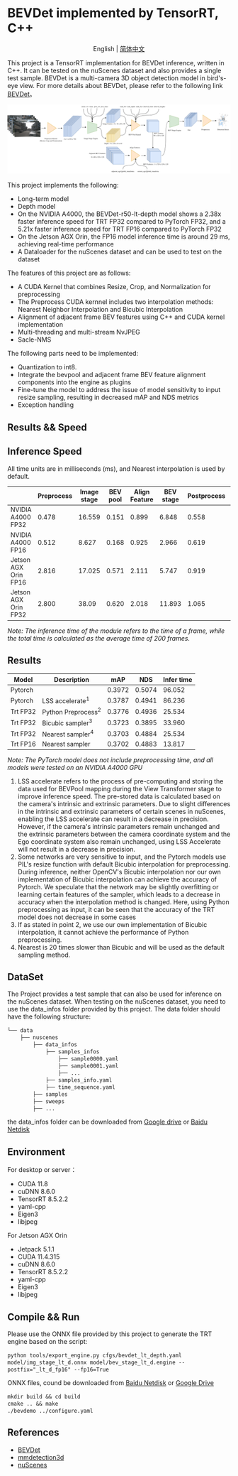 # BEVDet implemented by TensorRT, C++

<div align="center">

English | [简体中文](README_zh-CN.md)

</div>

This project is a TensorRT implementation for BEVDet inference, written in C++. It can be tested on the nuScenes dataset and also provides a single test sample. BEVDet is a multi-camera 3D object detection model in bird's-eye view. For more details about BEVDet, please refer to the following link [BEVDet](https://github.com/HuangJunJie2017/BEVDet)。

![图](BEVDet-TensorRT.png)


This project implements the following:
- Long-term model
- Depth model
- On the NVIDIA A4000, the BEVDet-r50-lt-depth model shows a 2.38x faster inference speed for TRT FP32 compared to PyTorch FP32, and a 5.21x faster inference speed for TRT FP16 compared to PyTorch FP32
- On the Jetson AGX Orin, the FP16 model inference time is around 29 ms, achieving real-time performance
- A Dataloader for the nuScenes dataset and can be used to test on the dataset

The features of this project are as follows:
- A CUDA Kernel that combines Resize, Crop, and Normalization for preprocessing
- The Preprocess CUDA kernnel includes two interpolation methods: Nearest Neighbor Interpolation and Bicubic Interpolation
- Alignment of adjacent frame BEV features using C++ and CUDA kernel implementation
- Multi-threading and multi-stream NvJPEG
- Sacle-NMS
  
The following parts need to be implemented:
- Quantization to int8.
- Integrate the bevpool and adjacent frame BEV feature alignment components into the engine as plugins
- Fine-tune the model to address the issue of model sensitivity to input resize sampling, resulting in decreased mAP and NDS metrics
- Exception handling

## Results && Speed
## Inference Speed
All time units are in milliseconds (ms), and Nearest interpolation is used by default.

||Preprocess|Image stage|BEV pool|Align Feature|BEV stage|Postprocess|mean Total | 
|---|---|---|---|---|---|---|---|
|NVIDIA A4000 FP32|0.478|16.559|0.151|0.899|6.848 |0.558|25.534|
|NVIDIA A4000 FP16|0.512|8.627 |0.168|0.925|2.966 |0.619|13.817|
|Jetson AGX Orin FP16|2.816|17.025|0.571|2.111|5.747 |0.919|29.189|
|Jetson AGX Orin FP32|2.800|38.09|0.620|2.018|11.893|1.065|55.104|

*Note: The inference time of the module refers to the time of a frame, while the total time is calculated as the average time of 200 frames.*

## Results
|Model   |Description       |mAP   |NDS    |Infer time|
|---     |---               |---   |---    |---       |
|Pytorch |                  |0.3972|0.5074|96.052|
|Pytorch |LSS accelerate<sup>1</sup>   |0.3787|0.4941|86.236|
|Trt FP32|Python Preprocess<sup>2</sup>|0.3776|0.4936|25.534|
|Trt FP32|Bicubic sampler<sup>3</sup>  |0.3723|0.3895|33.960|
|Trt FP32|Nearest sampler<sup>4</sup>  |0.3703|0.4884|25.534|
|Trt FP16|Nearest sampler   |0.3702|0.4883|13.817|

*Note: The PyTorch model does not include preprocessing time, and all models were tested on an NVIDIA A4000 GPU*
1. LSS accelerate refers to the process of pre-computing and storing the data used for BEVPool mapping during the View Transformer stage to improve inference speed. The pre-stored data is calculated based on the camera's intrinsic and extrinsic parameters. Due to slight differences in the intrinsic and extrinsic parameters of certain scenes in nuScenes, enabling the LSS accelerate can result in a decrease in precision. However, if the camera's intrinsic parameters remain unchanged and the extrinsic parameters between the camera coordinate system and the Ego coordinate system also remain unchanged, using LSS Accelerate will not result in a decrease in precision.
2. Some networks are very sensitive to input, and the Pytorch models use PIL's resize function with default Bicubic interpolation for preprocessing. During inference, neither OpenCV's Bicubic interpolation nor our own implementation of Bicubic interpolation can achieve the accuracy of Pytorch. We speculate that the network may be slightly overfitting or learning certain features of the sampler, which leads to a decrease in accuracy when the interpolation method is changed. Here, using Python preprocessing as input, it can be seen that the accuracy of the TRT model does not decrease in some cases
3. If as stated in point 2, we use our own implementation of Bicubic interpolation, it cannot achieve the performance of Python preprocessing.
4. Nearest is 20 times slower than Bicubic and will be used as the default sampling method.

## DataSet
The Project provides a test sample that can also be used for inference on the nuScenes dataset. When testing on the nuScenes dataset, you need to use the data_infos folder provided by this project. The data folder should have the following structure:

    └── data
        ├── nuscenes
            ├── data_infos
                ├── samples_infos
                    ├── sample0000.yaml
                    ├── sample0001.yaml
                    ├── ...
                ├── samples_info.yaml
                ├── time_sequence.yaml
            ├── samples
            ├── sweeps
            ├── ...
the data_infos folder can be downloaded from [Google drive](https://drive.google.com/file/d/1RkjzvDJH4ZapYpeGZerQ6YZyervgE1UK/view?usp=drive_link) or [Baidu Netdisk](https://pan.baidu.com/s/1TyPoP6OPbkvD9xDRE36qxw?pwd=pa1v)

## Environment
For desktop or server：

- CUDA 11.8
- cuDNN 8.6.0
- TensorRT 8.5.2.2
- yaml-cpp
- Eigen3
- libjpeg

For Jetson AGX Orin

- Jetpack 5.1.1
- CUDA 11.4.315
- cuDNN 8.6.0
- TensorRT 8.5.2.2
- yaml-cpp
- Eigen3
- libjpeg

  
## Compile && Run
Please use the ONNX file provided by this project to generate the TRT engine based on the script:
```shell
python tools/export_engine.py cfgs/bevdet_lt_depth.yaml model/img_stage_lt_d.onnx model/bev_stage_lt_d.engine --postfix="_lt_d_fp16" --fp16=True
```
ONNX files, cound be downloaded from [Baidu Netdisk](https://pan.baidu.com/s/1zkfNdFNilkq4FikMCet5PQ?pwd=bp3z) or [Google Drive](https://drive.google.com/drive/folders/1jSGT0PhKOmW3fibp6fvlJ7EY6mIBVv6i?usp=drive_link)

```shell
mkdir build && cd build
cmake .. && make
./bevdemo ../configure.yaml
```


## References
- [BEVDet](https://github.com/HuangJunJie2017/BEVDet)
- [mmdetection3d](https://github.com/open-mmlab/mmdetection3d)
- [nuScenes](https://www.nuscenes.org/)

